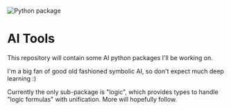 ![Python package](https://github.com/OneManEquipe/aitools/workflows/Python%20package/badge.svg)

# AI Tools

This repository will contain some AI python packages I'll be working on.

I'm a big fan of good old fashioned symbolic AI, so don't expect much deep learning :)

Currently the only sub-package is "logic", which provides types to handle "logic formulas" with unification. More will hopefully follow.
